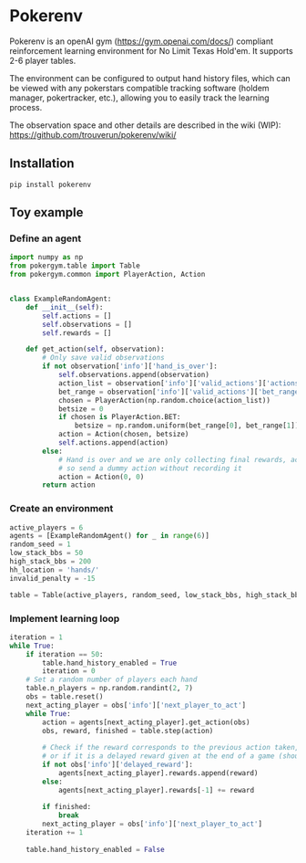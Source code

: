 # Pokerenv
Pokerenv is an openAI gym (https://gym.openai.com/docs/) compliant reinforcement learning environment for No Limit Texas Hold'em. It supports 2-6 player tables.

The environment can be configured to output hand history files, which can be viewed with any pokerstars compatible tracking software (holdem manager, pokertracker, etc.), allowing you to easily track the learning process.

The observation space and other details are described in the wiki (WIP): https://github.com/trouverun/pokerenv/wiki/ 

## Installation
```shell
pip install pokerenv
```

## Toy example

### Define an agent

```python
import numpy as np
from pokergym.table import Table
from pokergym.common import PlayerAction, Action


class ExampleRandomAgent:
    def __init__(self):
        self.actions = []
        self.observations = []
        self.rewards = []

    def get_action(self, observation):
        # Only save valid observations
        if not observation['info']['hand_is_over']:
            self.observations.append(observation)
            action_list = observation['info']['valid_actions']['actions_list']
            bet_range = observation['info']['valid_actions']['bet_range']
            chosen = PlayerAction(np.random.choice(action_list))
            betsize = 0
            if chosen is PlayerAction.BET:
                betsize = np.random.uniform(bet_range[0], bet_range[1])
            action = Action(chosen, betsize)
            self.actions.append(action)
        else:
            # Hand is over and we are only collecting final rewards, actions are ignored,
            # so send a dummy action without recording it
            action = Action(0, 0)
        return action

```


### Create an environment
```python
active_players = 6
agents = [ExampleRandomAgent() for _ in range(6)]
random_seed = 1
low_stack_bbs = 50
high_stack_bbs = 200
hh_location = 'hands/'
invalid_penalty = -15

table = Table(active_players, random_seed, low_stack_bbs, high_stack_bbs, hh_location, invalid_penalty, obs_format='dict')
```

### Implement learning loop
```python
iteration = 1
while True:
    if iteration == 50:
        table.hand_history_enabled = True
        iteration = 0
    # Set a random number of players each hand
    table.n_players = np.random.randint(2, 7)
    obs = table.reset()
    next_acting_player = obs['info']['next_player_to_act']
    while True:
        action = agents[next_acting_player].get_action(obs)
        obs, reward, finished = table.step(action)
        
        # Check if the reward corresponds to the previous action taken, 
        # or if it is a delayed reward given at the end of a game (should be added to latest reward)
        if not obs['info']['delayed_reward']:
            agents[next_acting_player].rewards.append(reward)
        else:
            agents[next_acting_player].rewards[-1] += reward
        
        if finished:
            break
        next_acting_player = obs['info']['next_player_to_act']
    iteration += 1
    
    table.hand_history_enabled = False
  
```
